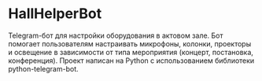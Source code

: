 # HallHelperBot
Telegram-бот для настройки оборудования в актовом зале. Бот помогает пользователям настраивать микрофоны, колонки, проекторы и освещение в зависимости от типа мероприятия (концерт, постановка, конференция). Проект написан на Python с использованием библиотеки python-telegram-bot.
